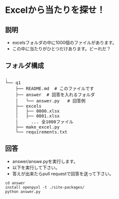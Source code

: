 # Excelから当たりを探せ！

## 説明
* excelsフォルダの中に1000個のファイルがあります。
* この中に当たりがひとつだけあります。どーれだ？

## フォルダ構成
<pre>
.
└── q1
    ├── README.md  # このファイルです
    ├── answer  # 回答を入れるフォルダ
    │   └── answer.py   # 回答例
    ├── excels
    │   ├── 0000.xlsx
    │   ├── 0001.xlsx
    │     ... 全1000ファイル
    ├── make_excel.py
    └── requirements.txt
</pre>


## 回答
* answer/answe.pyを実行します。
* 以下を実行して下さい。
* 答えが出来たらpull requestで回答を送って下さい。

```
cd answer
install openpyxl -t ./site-packages/
python answer.py
```

